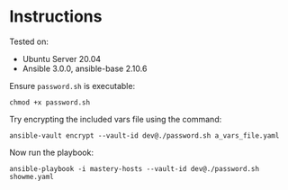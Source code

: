 # Instructions

Tested on:
- Ubuntu Server 20.04
- Ansible 3.0.0, ansible-base 2.10.6

Ensure `password.sh` is executable:

    chmod +x password.sh

Try encrypting the included vars file using the command:

    ansible-vault encrypt --vault-id dev@./password.sh a_vars_file.yaml

Now run the playbook:

    ansible-playbook -i mastery-hosts --vault-id dev@./password.sh showme.yaml

